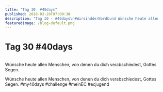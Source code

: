 ```yaml
---
title: "Tag 30  #40days"
published: 2018-03-20T07:00:38
description: "Tag 30 - #40days\n#WirsindderNordbund Wünsche heute allen Menschen, von denen du dich verabschiedest, Gottes Segen. #my40days #challenge #meinEC #ecjugend"
featuredImage: /blog-default.png
---
```


# Tag 30  #40days

<img loading="lazy" src="/old/40DAYS_03-20_OUT-tag-30.jpg" alt>

Wünsche heute allen Menschen, von denen du dich verabschiedest, Gottes Segen.

Wünsche heute allen Menschen, von denen du dich verabschiedest, Gottes Segen. #my40days #challenge #meinEC #ecjugend